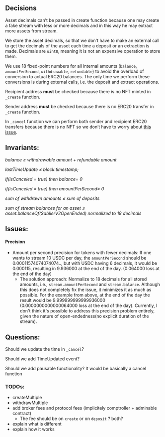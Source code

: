 ## Decisions

Asset decimals can’t be passed in create function because one may create a fake stream with less or more decimals and in
this way he may extract more assets from stream.

We store the asset decimals, so that we don't have to make an external call to get the decimals of the asset each time a
deposit or an extraction is made. Decimals are `uint8`, meaning it is not an expensive operation to store them.

We use 18 fixed-point numbers for all internal amounts (`balance`, `amountPerSecond`, `withdrawable`, `refundable`) to
avoid the overload of conversion to actual ERC20 balances. The only time we perform these conversions is during external
calls, i.e. the deposit and extract operations.

Recipient address **must** be checked because there is no NFT minted in `_create` function.

Sender address **must** be checked because there is no ERC20 transfer in `_create` function.

In `_cancel` function we can perform both sender and recipient ERC20 transfers because there is no NFT so we don’t have
to worry about [this issue](https://github.com/cantinasec/review-sablier/issues/11).

## Invariants:

_balance ≥ withdrawable amount + refundable amount_

_lastTimeUpdate ≤ block.timestamp;_

_if(isCanceled = true) then balance= 0_

_if(isCanceled = true) then amountPerSecond= 0_

_sum of withdrawn amounts ≤ sum of deposits_

_sum of stream balances for an asset ≤ asset.balanceOf(SablierV2OpenEnded) normalized to 18 decimals_

## Issues:

#### Precision

- Amount per second precision for tokens with fewer decimals: If one wants to stream 10 USDC per day, the
  `amountPerSecond` should be 0.00011574074074074.., but with USDC having 6 decimals, it would be 0.000115, resulting in
  9.936000 at the end of the day. (0.064000 loss at the end of the day)
  - The solution approach: Normalize to 18 decimals for all stored amounts, i.e., `stream.amountPerSecond` and
    `stream.balance`. Although this does not completely fix the issue, it minimizes it as much as possible. For the
    example from above, at the end of the day the result would be 9.999999999999936000 (0.0000000000000064000 loss at
    the end of the day). Currently, I don't think it's possible to address this precision problem entirely, given the
    nature of open-endedness(no explicit duration of the stream).

## Questions:

Should we update the time in `_cancel`?

Should we add TimeUpdated event?

Should we add pausable functionality? It would be basically a cancel function

### TODOs:

- createMultiple
- withdrawMultiple
- add broker fees and protocol fees (implicitely comptroller + adminable contract)
  - The fee should be on `create` or on `deposit` ? both?
- explain what is different
- explain how it works
